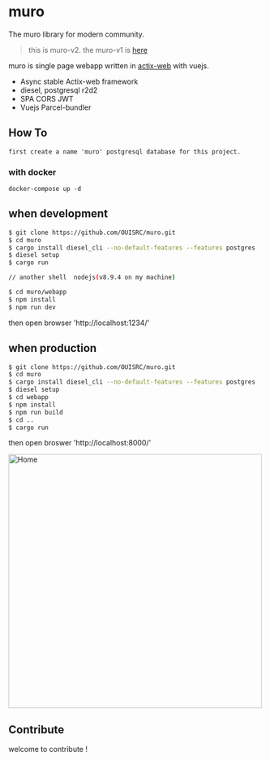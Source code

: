 # muro
The muro library for modern community.
>this is muro-v2. the muro-v1 is [here](https://github.com/something-here/muro)

muro is single page webapp written in [actix-web](https://github.com/actix/actix-web) with vuejs.
- Async stable Actix-web framework 
- diesel, postgresql r2d2
- SPA CORS JWT
- Vuejs Parcel-bundler

## How To
    first create a name 'muro' postgresql database for this project.

### with docker

```
docker-compose up -d
```

## when development 
```bash
$ git clone https://github.com/OUISRC/muro.git
$ cd muro
$ cargo install diesel_cli --no-default-features --features postgres
$ diesel setup
$ cargo run

// another shell  nodejs(v8.9.4 on my machine)

$ cd muro/webapp
$ npm install
$ npm run dev
```
then open browser 'http://localhost:1234/'

## when production

```bash
$ git clone https://github.com/OUISRC/muro.git
$ cd muro
$ cargo install diesel_cli --no-default-features --features postgres
$ diesel setup
$ cd webapp
$ npm install
$ npm run build
$ cd ..
$ cargo run
```
then open broswer 'http://localhost:8000/'

<img alt="Home" height="500" src="https://raw.githubusercontent.com/OUISRC/Rust-webapp-starter/master/2018-04-04%2017-06-57.png">


## Contribute
 
welcome to contribute !

